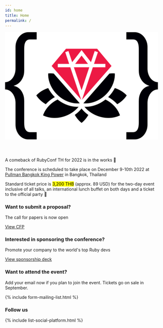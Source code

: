 ```yaml
---
id: home
title: Home
permalink: /
---
```

<header>
  <img src="/assets/images/shared/logo/logo-icon.svg">
</header>
<section class="conference-announcement">
  <p>A comeback of RubyConf TH for 2022 is in the works 🎉</p>
  <p>The conference is scheduled to take place on December 9-10th 2022 at <a href="https://www.pullmanbangkokkingpower.com/">Pullman Bangkok King Power</a> in Bangkok, Thailand</p>
  <p>Standard ticket price is <mark>3,200 THB</mark> (approx. 89 USD) for the two-day event inclusive of all talks, an international lunch buffet on both days and a ticket to the official party 🥳</p>
</section>

<section class="cfp">
  <h3>Want to submit a proposal?</h3>
  <p>The call for papers is now open</p>
  <a class="btn btn--primary" href="https://www.papercall.io/rubyconfth2022" target="_blank">View CFP</a>
</section>

<section class="sponsors">
  <h3>Interested in sponsoring the conference?</h3>
  <p>Promote your company to the world's top Ruby devs</p>
  <a class="btn btn--primary" href="https://drive.google.com/file/d/1Rgt9qWPaaMf6juoEHyLF_mnltm915IBh/view?usp=sharing" target="_blank">View sponsorship deck</a>
</section>

<section class="mailing-list">
  <h3>Want to attend the event?</h3>
  <p class="mailing-list__text">Add your email now if you plan to join the event. Tickets go on sale in September.</p>
  
  {% include form-mailing-list.html %}
</section>

<section class="social-platform">
  <h3>Follow us</h3>
  
  {% include list-social-platform.html %}
</section>

